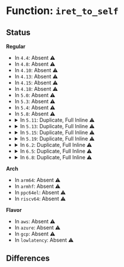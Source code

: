 # Function: <code>iret_to_self</code>

## Status
<b>Regular</b>
<ul>
<li>
In <code>4.4</code>: Absent ⚠️
</li>
<li>
In <code>4.8</code>: Absent ⚠️
</li>
<li>
In <code>4.10</code>: Absent ⚠️
</li>
<li>
In <code>4.13</code>: Absent ⚠️
</li>
<li>
In <code>4.15</code>: Absent ⚠️
</li>
<li>
In <code>4.18</code>: Absent ⚠️
</li>
<li>
In <code>5.0</code>: Absent ⚠️
</li>
<li>
In <code>5.3</code>: Absent ⚠️
</li>
<li>
In <code>5.4</code>: Absent ⚠️
</li>
<li>
In <code>5.8</code>: Absent ⚠️
</li>
<li>
<details>
<summary>In <code>5.11</code>: Duplicate, Full Inline ⚠️</summary>

**Collision:** Static Duplication

**Inline:** Full

**Transformation:** False

**Instances:**

```
In arch/x86/kernel/alternative.c (ffffffff8103cf4e)
Location: arch/x86/include/asm/sync_core.h:22
Inline: True
Inline callers:
  - arch/x86/kernel/alternative.c:do_sync_core
  - arch/x86/kernel/alternative.c:text_poke_early
```
```
In arch/x86/kernel/cpu/mce/core.c (ffffffff81052456)
Location: arch/x86/include/asm/sync_core.h:22
Inline: True
Inline callers:
  - arch/x86/kernel/cpu/mce/core.c:machine_check_poll
```
```
In kernel/sched/core.c (ffffffff810d6b10)
Location: arch/x86/include/asm/sync_core.h:22
Inline: True
Inline callers:
  - kernel/sched/core.c:sync_core_before_usermode
```
```
In kernel/sched/membarrier.c (ffffffff81108adb)
Location: arch/x86/include/asm/sync_core.h:22
Inline: True
Inline callers:
  - kernel/sched/membarrier.c:ipi_sync_core
```
</details>
</li>
<li>
<details>
<summary>In <code>5.13</code>: Duplicate, Full Inline ⚠️</summary>

**Collision:** Static Duplication

**Inline:** Full

**Transformation:** False

**Instances:**

```
In arch/x86/kernel/alternative.c (ffffffff8103e7ee)
Location: arch/x86/include/asm/sync_core.h:22
Inline: True
Inline callers:
  - arch/x86/kernel/alternative.c:do_sync_core
  - arch/x86/kernel/alternative.c:text_poke_early
```
```
In arch/x86/kernel/cpu/mce/core.c (ffffffff81053d06)
Location: arch/x86/include/asm/sync_core.h:22
Inline: True
Inline callers:
  - arch/x86/kernel/cpu/mce/core.c:machine_check_poll
```
```
In kernel/sched/core.c (ffffffff810d87e7)
Location: arch/x86/include/asm/sync_core.h:22
Inline: True
Inline callers:
  - kernel/sched/core.c:sync_core_before_usermode
```
```
In kernel/sched/membarrier.c (ffffffff8110a9c2)
Location: arch/x86/include/asm/sync_core.h:22
Inline: True
Inline callers:
  - kernel/sched/membarrier.c:ipi_sync_core
```
</details>
</li>
<li>
<details>
<summary>In <code>5.15</code>: Duplicate, Full Inline ⚠️</summary>

**Collision:** Static Duplication

**Inline:** Full

**Transformation:** False

**Instances:**

```
In arch/x86/kernel/alternative.c (ffffffff8104455e)
Location: arch/x86/include/asm/sync_core.h:22
Inline: True
Inline callers:
  - arch/x86/kernel/alternative.c:do_sync_core
  - arch/x86/kernel/alternative.c:text_poke_early
```
```
In arch/x86/kernel/cpu/mce/core.c (ffffffff8105c536)
Location: arch/x86/include/asm/sync_core.h:22
Inline: True
Inline callers:
  - arch/x86/kernel/cpu/mce/core.c:machine_check_poll
```
```
In kernel/sched/core.c (ffffffff810ec077)
Location: arch/x86/include/asm/sync_core.h:22
Inline: True
Inline callers:
  - kernel/sched/core.c:sync_core_before_usermode
```
```
In kernel/sched/membarrier.c (ffffffff81129152)
Location: arch/x86/include/asm/sync_core.h:22
Inline: True
Inline callers:
  - kernel/sched/membarrier.c:ipi_sync_core
```
</details>
</li>
<li>
<details>
<summary>In <code>5.19</code>: Duplicate, Full Inline ⚠️</summary>

**Collision:** Static Duplication

**Inline:** Full

**Transformation:** False

**Instances:**

```
In arch/x86/kernel/alternative.c (ffffffff8104c914)
Location: arch/x86/include/asm/sync_core.h:22
Inline: True
Inline callers:
  - arch/x86/kernel/alternative.c:do_sync_core
  - arch/x86/kernel/alternative.c:text_poke_early
```
```
In arch/x86/kernel/cpu/mce/core.c (ffffffff81068c40)
Location: arch/x86/include/asm/sync_core.h:22
Inline: True
Inline callers:
  - arch/x86/kernel/cpu/mce/core.c:machine_check_poll
```
```
In kernel/sched/core.c (ffffffff8110652b)
Location: arch/x86/include/asm/sync_core.h:22
Inline: True
Inline callers:
  - kernel/sched/core.c:sync_core_before_usermode
```
```
In kernel/sched/build_utility.c (ffffffff8113c0a6)
Location: arch/x86/include/asm/sync_core.h:22
Inline: True
Inline callers:
  - kernel/sched/build_utility.c:ipi_sync_core
```
</details>
</li>
<li>
<details>
<summary>In <code>6.2</code>: Duplicate, Full Inline ⚠️</summary>

**Collision:** Static Duplication

**Inline:** Full

**Transformation:** False

**Instances:**

```
In arch/x86/kernel/alternative.c (ffffffff81058c74)
Location: arch/x86/include/asm/sync_core.h:22
Inline: True
Inline callers:
  - arch/x86/kernel/alternative.c:do_sync_core
  - arch/x86/kernel/alternative.c:text_poke_early
```
```
In arch/x86/kernel/cpu/mce/core.c (ffffffff81076614)
Location: arch/x86/include/asm/sync_core.h:22
Inline: True
Inline callers:
  - arch/x86/kernel/cpu/mce/core.c:kill_me_maybe
  - arch/x86/kernel/cpu/mce/core.c:machine_check_poll
```
```
In kernel/sched/core.c (ffffffff8112c1f2)
Location: arch/x86/include/asm/sync_core.h:22
Inline: True
Inline callers:
  - kernel/sched/core.c:sync_core_before_usermode
```
```
In kernel/sched/build_utility.c (ffffffff81166ccd)
Location: arch/x86/include/asm/sync_core.h:22
Inline: True
Inline callers:
  - kernel/sched/build_utility.c:ipi_sync_core
```
</details>
</li>
<li>
<details>
<summary>In <code>6.5</code>: Duplicate, Full Inline ⚠️</summary>

**Collision:** Static Duplication

**Inline:** Full

**Transformation:** False

**Instances:**

```
In arch/x86/kernel/alternative.c (ffffffff8105a544)
Location: arch/x86/include/asm/sync_core.h:22
Inline: True
Inline callers:
  - arch/x86/kernel/alternative.c:do_sync_core
  - arch/x86/kernel/alternative.c:text_poke_early
```
```
In arch/x86/kernel/cpu/mce/core.c (ffffffff81078888)
Location: arch/x86/include/asm/sync_core.h:22
Inline: True
Inline callers:
  - arch/x86/kernel/cpu/mce/core.c:kill_me_maybe
  - arch/x86/kernel/cpu/mce/core.c:machine_check_poll
```
```
In kernel/sched/core.c (ffffffff811392f2)
Location: arch/x86/include/asm/sync_core.h:22
Inline: True
Inline callers:
  - kernel/sched/core.c:sync_core_before_usermode
```
```
In kernel/sched/build_utility.c (ffffffff8117713d)
Location: arch/x86/include/asm/sync_core.h:22
Inline: True
Inline callers:
  - kernel/sched/build_utility.c:ipi_sync_core
```
</details>
</li>
<li>
<details>
<summary>In <code>6.8</code>: Duplicate, Full Inline ⚠️</summary>

**Collision:** Static Duplication

**Inline:** Full

**Transformation:** False

**Instances:**

```
In arch/x86/kernel/alternative.c (ffffffff810616b4)
Location: arch/x86/include/asm/sync_core.h:22
Inline: True
Inline callers:
  - arch/x86/kernel/alternative.c:do_sync_core
  - arch/x86/kernel/alternative.c:text_poke_early
  - arch/x86/kernel/alternative.c:optimize_nops_inplace
```
```
In arch/x86/kernel/cpu/mce/core.c (ffffffff8107fd38)
Location: arch/x86/include/asm/sync_core.h:22
Inline: True
Inline callers:
  - arch/x86/kernel/cpu/mce/core.c:kill_me_maybe
  - arch/x86/kernel/cpu/mce/core.c:machine_check_poll
```
```
In kernel/sched/core.c (ffffffff811440f2)
Location: arch/x86/include/asm/sync_core.h:22
Inline: True
Inline callers:
  - kernel/sched/core.c:sync_core_before_usermode
```
```
In kernel/sched/build_utility.c (ffffffff811850ad)
Location: arch/x86/include/asm/sync_core.h:22
Inline: True
Inline callers:
  - kernel/sched/build_utility.c:ipi_sync_core
```
</details>
</li>
</ul>
<b>Arch</b>
<ul>
<li>
In <code>arm64</code>: Absent ⚠️
</li>
<li>
In <code>armhf</code>: Absent ⚠️
</li>
<li>
In <code>ppc64el</code>: Absent ⚠️
</li>
<li>
In <code>riscv64</code>: Absent ⚠️
</li>
</ul>
<b>Flavor</b>
<ul>
<li>
In <code>aws</code>: Absent ⚠️
</li>
<li>
In <code>azure</code>: Absent ⚠️
</li>
<li>
In <code>gcp</code>: Absent ⚠️
</li>
<li>
In <code>lowlatency</code>: Absent ⚠️
</li>
</ul>

## Differences

